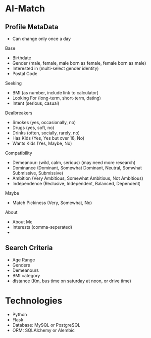 # AI-Match

## Profile MetaData
- Can change only once a day

Base
- Birthdate
- Gender (male, female, male born as female, female born as male)
- Interested in (multi-select gender identity)
- Postal Code

Seeking
- BMI (as number, include link to calculator)
- Looking For (long-term, short-term, dating)
- Intent (serious, casual)

Dealbreakers
- Smokes (yes, occasionally, no)
- Drugs (yes, soft, no)
- Drinks (often, socially, rarely, no)
- Has Kids (Yes, Yes but over 18, No)
- Wants Kids (Yes, Maybe, No)

Compatibility
- Demeanour: (wild, calm, serious) (may need more research)
- Dominance (Dominant, Somewhat Dominant, Neutral, Somwhat Submissive, Submissive)
- Ambition (Very Ambitious, Somewhat Ambitious, Not Ambitious)
- Independence (Reclusive, Independent, Balanced, Dependent)

Maybe
- Match Pickiness (Very, Somewhat, No)

About
- About Me
- Interests (comma-seperated)
- 

## Search Criteria
  - Age Range
  - Genders
  - Demeanours
  - BMI category
  - distance (Km, bus time on saturday at noon, or drive time)
  
  
# Technologies
- Python
- Flask
- Database: MySQL or PostgreSQL
- ORM: SQLAlchemy or Alembic
  

